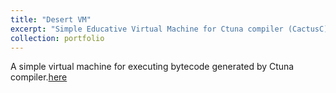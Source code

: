 ```yaml
---
title: "Desert VM"
excerpt: "Simple Educative Virtual Machine for Ctuna compiler (CactusC)"
collection: portfolio
---
```


A simple virtual machine for executing bytecode generated by Ctuna compiler.[here](https://github.com/Nicolas-Sarmiento/DesertVM)
